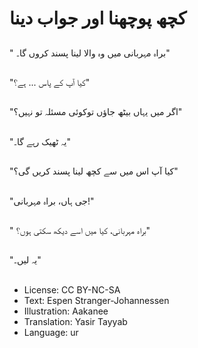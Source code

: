 # کچھ پوچھنا اور جواب دینا

##
" براہ مہربانی میں وہ والا لینا پسند کروں گا۔"

##
"کیا آپ کے پاس ... ہے؟"

##
"اگر میں یہاں بیٹھ جاؤں توکوئی مسئلہ تو نہیں؟"

##
"یہ ٹھیک رہے گا۔"

##
"کیا آپ اس میں سے کچھ لینا پسند کریں گی؟"

##
"جی ہاں، براہ مہربانی!"

##
" براہ مہربانی، کیا میں اسے دیکھ سکتی ہوں؟"

##
"یہ لیں۔"

##
* License: CC BY-NC-SA
* Text: Espen Stranger-Johannessen
* Illustration: Aakanee
* Translation: Yasir Tayyab
* Language: ur
